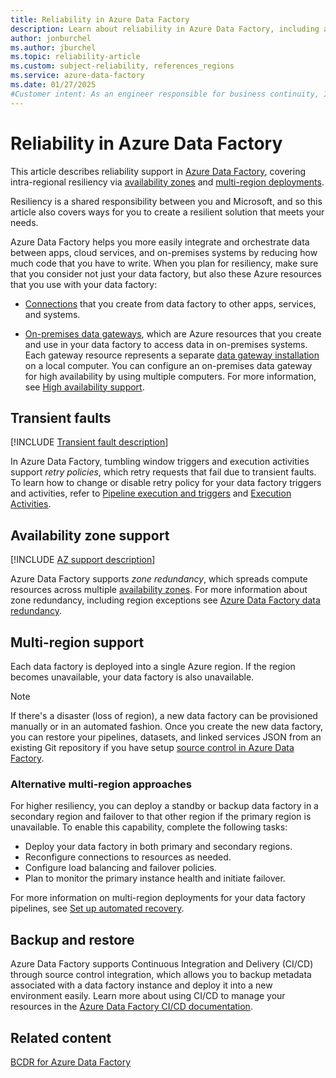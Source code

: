 ```yaml
---
title: Reliability in Azure Data Factory
description: Learn about reliability in Azure Data Factory, including availability zones and multi-region deployments.
author: jonburchel
ms.author: jburchel
ms.topic: reliability-article
ms.custom: subject-reliability, references_regions
ms.service: azure-data-factory
ms.date: 01/27/2025
#Customer intent: As an engineer responsible for business continuity, I want to understand how Azure Data Factory works from a reliability perspective and plan disaster recovery strategies in alignment with the exact processes that Azure services follow in different situations.
---
```


# Reliability in Azure Data Factory

This article describes reliability support in [Azure Data Factory](../data-factory/introduction.md), covering intra-regional resiliency via [availability zones](#availability-zone-support) and [multi-region deployments](#multi-region-support).

Resiliency is a shared responsibility between you and Microsoft, and so this article also covers ways for you to create a resilient solution that meets your needs.

Azure Data Factory helps you more easily integrate and orchestrate data between apps, cloud services, and on-premises systems by reducing how much code that you have to write. When you plan for resiliency, make sure that you consider not just your data factory, but also these Azure resources that you use with your data factory:

* [Connections](../data-factory/connector-overview.md) that you create from data factory to other apps, services, and systems. 

* [On-premises data gateways](/data-integration/gateway/service-gateway-onprem), which are Azure resources that you create and use in your data factory to access data in on-premises systems. Each gateway resource represents a separate [data gateway installation](/data-integration/gateway/service-gateway-install) on a local computer. You can configure an on-premises data gateway for high availability by using multiple computers. For more information, see [High availability support](/data-integration/gateway/plan-scale-maintain).

## Transient faults

[!INCLUDE [Transient fault description](includes/reliability-transient-fault-description-include.md)]

In Azure Data Factory, tumbling window triggers and execution activities support *retry policies*, which retry requests that fail due to transient faults. To learn how to change or disable retry policy for your data factory triggers and activities, refer to [Pipeline execution and triggers](../data-factory/concepts-pipeline-execution-triggers.md) and [Execution Activities](../data-factory/concepts-pipelines-activities.md?tabs=data-factory#execution-activities).

## Availability zone support

[!INCLUDE [AZ support description](includes/reliability-availability-zone-description-include.md)]

Azure Data Factory supports *zone redundancy*, which spreads compute resources across multiple [availability zones](availability-zones-overview.md). For more information about zone redundancy, including region exceptions see [Azure Data Factory data redundancy](../data-factory/concepts-data-redundancy.md).

## Multi-region support

Each data factory is deployed into a single Azure region. If the region becomes unavailable, your data factory is also unavailable.

> [!NOTE]
> If there's a disaster (loss of region), a new data factory can be provisioned manually or in an automated fashion. Once you create the new data factory, you can restore your pipelines, datasets, and linked services JSON from an existing Git repository if you have setup [source control in Azure Data Factory](../data-factory/source-control.md).

### Alternative multi-region approaches 

For higher resiliency, you can deploy a standby or backup data factory in a secondary region and failover to that other region if the primary region is unavailable. To enable this capability, complete the following tasks:

* Deploy your data factory in both primary and secondary regions.
* Reconfigure connections to resources as needed.
* Configure load balancing and failover policies.
* Plan to monitor the primary instance health and initiate failover.

For more information on multi-region deployments for your data factory pipelines, see [Set up automated recovery](/azure/architecture/example-scenario/analytics/pipelines-disaster-recovery#set-up-automated-recovery).

## Backup and restore

Azure Data Factory supports Continuous Integration and Delivery (CI/CD) through source control integration, which allows you to backup metadata associated with a data factory instance and deploy it into a new environment easily. Learn more about using CI/CD to manage your resources in the [Azure Data Factory CI/CD documentation](../data-factory/continuous-integration-delivery.md).

## Related content

[BCDR for Azure Data Factory](/azure/architecture/example-scenario/analytics/pipelines-disaster-recovery)